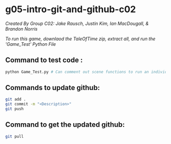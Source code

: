 # g05-intro-git-and-github-c02

_Created By Group C02: Jake Rausch, Justin Kim, Ian MacDougall, & Brandon Norris_

*To run this game, downlaod the TaleOfTime zip, extract all, and run the 'Game_Test' Python File*

## Command to test code :
```bash
python Game_Test.py # Can comment out scene functions to run an individual scene
```

## Commands to update github:
```bash
git add .
git commit -m "<Description>"
git push
```

## Command to get the updated github:
```bash
git pull
```

